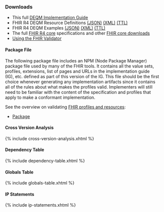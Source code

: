 ### Downloads
* This full [DEQM Implementation Guide](full-ig.zip)
* FHIR R4 DEQM Resource Definitions [(JSON)](definitions.json.zip) [(XML)](definitions.xml.zip) [(TTL)](definitions.ttl.zip)
* FHIR R4 DEQM Examples [(JSON)](examples.json.zip) [(XML)](examples.xml.zip) [(TTL)](examples.ttl.zip)
* The full [FHIR R4 core]({{site.data.fhir.path}}/fhir-spec.zip) specifications and other [FHIR core downloads]({{site.data.fhir.path}}downloads.html)
* [Using the FHIR Validator](https://confluence.hl7.org/display/FHIR/Using+the+FHIR+Validator)

#### Package File
The following package file includes an NPM  (Node Package Manager) package file used by many of the FHIR tools. It contains all the value sets, profiles, extensions, list of pages and URLs in the implementation guide (IG), etc. defined as part of this version of the IG. This file should be the first choice whenever generating any implementation artifacts since it contains all of the rules about what makes the profiles valid. Implementers will still need to be familiar with the content of the specification and profiles that apply to make a conformant implementation. 

See the overview on validating <a href="http://hl7.org/fhir/R4/validation.html">FHIR profiles and resources</a>:

* [Package](package.tgz)

#### Cross Version Analysis

{% include cross-version-analysis.xhtml %}

#### Dependency Table

{% include dependency-table.xhtml %}

#### Globals Table

{% include globals-table.xhtml %}

#### IP Statements

{% include ip-statements.xhtml %}
